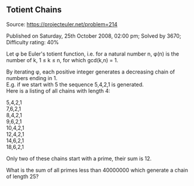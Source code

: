 Totient Chains
--------------

Source: https://projecteuler.net/problem=214

Published on Saturday, 25th October 2008, 02:00 pm; Solved by 3670;
Difficulty rating: 40%

Let φ be Euler's totient function, i.e. for a natural number n, φ(n) is
the number of k, 1 ≤ k ≤ n, for which gcd(k,n) = 1.

By iterating φ, each positive integer generates a decreasing chain of
numbers ending in 1.\
 E.g. if we start with 5 the sequence 5,4,2,1 is generated.\
 Here is a listing of all chains with length 4:

5,4,2,1\
 7,6,2,1\
 8,4,2,1\
 9,6,2,1\
 10,4,2,1\
 12,4,2,1\
 14,6,2,1\
 18,6,2,1

Only two of these chains start with a prime, their sum is 12.

What is the sum of all primes less than 40000000 which generate a chain
of length 25?
